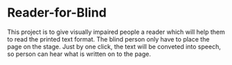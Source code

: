 # Reader-for-Blind
This project is to give visually impaired people a reader which will help them to read the printed text format. The blind person only have to place the page on the stage. Just by one click, the   text will be conveted into speech, so person can hear what is written on to the page.
